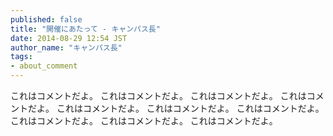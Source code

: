 ```yaml
---
published: false
title: "開催にあたって - キャンパス長"
date: 2014-08-29 12:54 JST
author_name: "キャンパス長"
tags:
- about_comment
---
```

これはコメントだよ。
これはコメントだよ。
これはコメントだよ。
これはコメントだよ。
これはコメントだよ。
これはコメントだよ。
これはコメントだよ。
これはコメントだよ。
これはコメントだよ。
これはコメントだよ。
